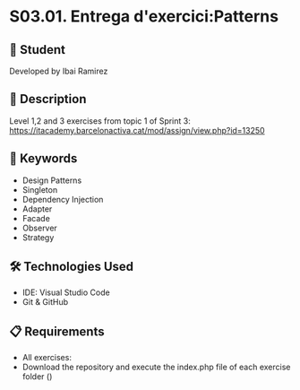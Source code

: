 # S03.01. Entrega d'exercici:Patterns

## 👤 Student

Developed by Ibai Ramirez

## 📄 Description

Level 1,2 and 3 exercises from topic 1 of Sprint 3: https://itacademy.barcelonactiva.cat/mod/assign/view.php?id=13250

## 🎯 Keywords

* Design Patterns
* Singleton
* Dependency Injection
* Adapter
* Facade
* Observer
* Strategy

## 🛠️ Technologies Used

* IDE: Visual Studio Code
* Git & GitHub

## 📋 Requirements
* All exercises:
* Download the repository and execute the index.php file of each exercise folder ()
